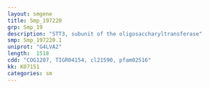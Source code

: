 ```yaml
---
layout: smgene
title: Smp_197220
grp: Smp_19
description: "STT3, subunit of the oligosaccharyltransferase"
smp: Smp_197220.1
uniprot: "G4LVA2"
length:  1518
cdd: "COG1287, TIGR04154, cl21590, pfam02516"
kk: K07151
categories: sm
---
```

